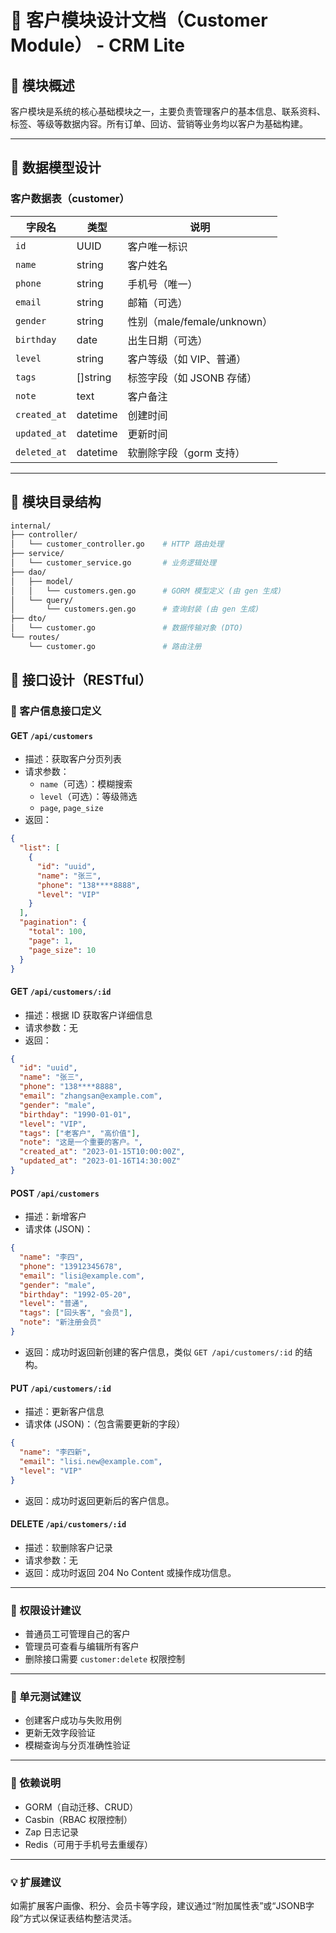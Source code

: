 # 👥 客户模块设计文档（Customer Module） - CRM Lite

## 📌 模块概述

客户模块是系统的核心基础模块之一，主要负责管理客户的基本信息、联系资料、标签、等级等数据内容。所有订单、回访、营销等业务均以客户为基础构建。

---

## 🧱 数据模型设计

### 客户数据表（customer）

| 字段名         | 类型       | 说明                         |
|----------------|------------|------------------------------|
| `id`           | UUID       | 客户唯一标识                 |
| `name`         | string     | 客户姓名                     |
| `phone`        | string     | 手机号（唯一）              |
| `email`        | string     | 邮箱（可选）                |
| `gender`       | string     | 性别（male/female/unknown） |
| `birthday`     | date       | 出生日期（可选）            |
| `level`        | string     | 客户等级（如 VIP、普通）     |
| `tags`         | []string   | 标签字段（如 JSONB 存储）    |
| `note`         | text       | 客户备注                     |
| `created_at`   | datetime   | 创建时间                     |
| `updated_at`   | datetime   | 更新时间                     |
| `deleted_at`   | datetime   | 软删除字段（gorm 支持）     |

---

## 📂 模块目录结构

```bash
internal/
├── controller/
│   └── customer_controller.go    # HTTP 路由处理
├── service/
│   └── customer_service.go       # 业务逻辑处理
├── dao/
│   ├── model/
│   │   └── customers.gen.go      # GORM 模型定义 (由 gen 生成)
│   └── query/
│       └── customers.gen.go      # 查询封装 (由 gen 生成)
├── dto/
│   └── customer.go               # 数据传输对象 (DTO)
└── routes/
    └── customer.go               # 路由注册
```

## 🔌 接口设计（RESTful）

### 📄 客户信息接口定义

#### GET `/api/customers`

- 描述：获取客户分页列表
- 请求参数：
  - `name`（可选）：模糊搜索
  - `level`（可选）：等级筛选
  - `page`, `page_size`
- 返回：

```json
{
  "list": [
    {
      "id": "uuid",
      "name": "张三",
      "phone": "138****8888",
      "level": "VIP"
    }
  ],
  "pagination": {
    "total": 100,
    "page": 1,
    "page_size": 10
  }
}
```

#### GET `/api/customers/:id`

- 描述：根据 ID 获取客户详细信息
- 请求参数：无
- 返回：

```json
{
  "id": "uuid",
  "name": "张三",
  "phone": "138****8888",
  "email": "zhangsan@example.com",
  "gender": "male",
  "birthday": "1990-01-01",
  "level": "VIP",
  "tags": ["老客户", "高价值"],
  "note": "这是一个重要的客户。",
  "created_at": "2023-01-15T10:00:00Z",
  "updated_at": "2023-01-16T14:30:00Z"
}
```

#### POST `/api/customers`

- 描述：新增客户
- 请求体 (JSON)：

```json
{
  "name": "李四",
  "phone": "13912345678",
  "email": "lisi@example.com",
  "gender": "male",
  "birthday": "1992-05-20",
  "level": "普通",
  "tags": ["回头客", "会员"],
  "note": "新注册会员"
}
```

- 返回：成功时返回新创建的客户信息，类似 `GET /api/customers/:id` 的结构。

#### PUT `/api/customers/:id`

- 描述：更新客户信息
- 请求体 (JSON)：（包含需要更新的字段）

```json
{
  "name": "李四新",
  "email": "lisi.new@example.com",
  "level": "VIP"
}
```

- 返回：成功时返回更新后的客户信息。

#### DELETE `/api/customers/:id`

- 描述：软删除客户记录
- 请求参数：无
- 返回：成功时返回 204 No Content 或操作成功信息。

---

### 🔐 权限设计建议

- 普通员工可管理自己的客户
- 管理员可查看与编辑所有客户
- 删除接口需要 `customer:delete` 权限控制

---

### 🧪 单元测试建议

- 创建客户成功与失败用例
- 更新无效字段验证
- 模糊查询与分页准确性验证

---

### 📎 依赖说明

- GORM（自动迁移、CRUD）
- Casbin（RBAC 权限控制）
- Zap 日志记录
- Redis（可用于手机号去重缓存）

---

### 💡 扩展建议

如需扩展客户画像、积分、会员卡等字段，建议通过“附加属性表”或“JSONB字段”方式以保证表结构整洁灵活。
